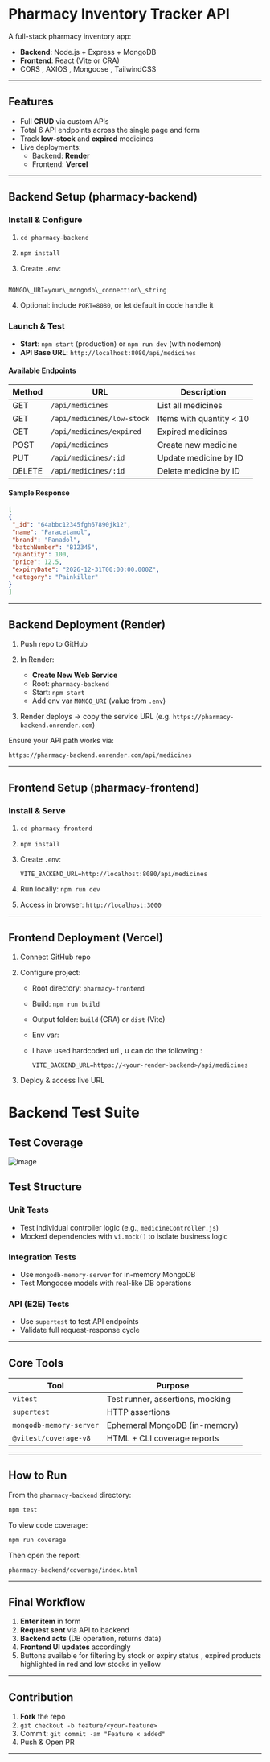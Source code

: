 # Pharmacy Inventory Tracker API

A full-stack pharmacy inventory app:  
- **Backend**: Node.js + Express + MongoDB  
- **Frontend**: React (Vite or CRA)
- CORS , AXIOS , Mongoose , TailwindCSS
---

##  Features

- Full **CRUD** via custom APIs
- Total 6 API endpoints across the single page and form
- Track **low-stock** and **expired** medicines
- Live deployments:
  - Backend: **Render**
  - Frontend: **Vercel**

---

##  Backend Setup (pharmacy-backend)

### Install & Configure

1. `cd pharmacy-backend`
2. `npm install`

3. Create `.env`:
```

MONGO\_URI=your\_mongodb\_connection\_string

````

4. Optional: include `PORT=8080`, or let default in code handle it

###  Launch & Test

- **Start**: `npm start` (production) or `npm run dev` (with nodemon)  
- **API Base URL**: `http://localhost:8080/api/medicines`

####  Available Endpoints

| Method | URL                    | Description                              |
|--------|------------------------|------------------------------------------|
| GET    | `/api/medicines`       | List all medicines                      |
| GET    | `/api/medicines/low-stock` | Items with quantity < 10         |
| GET    | `/api/medicines/expired`   | Expired medicines                  |
| POST   | `/api/medicines`       | Create new medicine                     |
| PUT    | `/api/medicines/:id`   | Update medicine by ID                   |
| DELETE | `/api/medicines/:id`   | Delete medicine by ID                   |

####  Sample Response

```json
[
{
 "_id": "64abbc12345fgh67890jk12",
 "name": "Paracetamol",
 "brand": "Panadol",
 "batchNumber": "B12345",
 "quantity": 100,
 "price": 12.5,
 "expiryDate": "2026-12-31T00:00:00.000Z",
 "category": "Painkiller"
}
]
````

---
##  Backend Deployment (Render)

1. Push repo to GitHub
2. In Render:

   * **Create New Web Service**
   * Root: `pharmacy-backend`
   * Start: `npm start`
   * Add env var `MONGO_URI` (value from `.env`)
3. Render deploys → copy the service URL (e.g. `https://pharmacy-backend.onrender.com`)

Ensure your API path works via:

```
https://pharmacy-backend.onrender.com/api/medicines
```

---

##  Frontend Setup (pharmacy-frontend)

### Install & Serve

1. `cd pharmacy-frontend`
2. `npm install`
3. Create `.env`:

   ```
   VITE_BACKEND_URL=http://localhost:8080/api/medicines
   ```
4. Run locally: `npm run dev`
5. Access in browser: `http://localhost:3000`

---

##  Frontend Deployment (Vercel)

1. Connect GitHub repo
2. Configure project:

   * Root directory: `pharmacy-frontend`
   * Build: `npm run build`
   * Output folder: `build` (CRA) or `dist` (Vite)
   * Env var:
   * I have used hardcoded url , u can do the following :

     ```
     VITE_BACKEND_URL=https://<your-render-backend>/api/medicines
     ```
3. Deploy & access live URL

#  Backend Test Suite

## Test Coverage
![image](https://github.com/user-attachments/assets/cae14a66-f0fb-4bcb-82ee-1c9f82bb8083)


## Test Structure

###  Unit Tests
- Test individual controller logic (e.g., `medicineController.js`)
- Mocked dependencies with `vi.mock()` to isolate business logic

###  Integration Tests
- Use `mongodb-memory-server` for in-memory MongoDB
- Test Mongoose models with real-like DB operations

###  API (E2E) Tests
- Use `supertest` to test API endpoints
- Validate full request-response cycle

---

##  Core Tools

| Tool                    | Purpose                              |
|-------------------------|--------------------------------------|
| `vitest`                | Test runner, assertions, mocking     |
| `supertest`             | HTTP assertions                      |
| `mongodb-memory-server` | Ephemeral MongoDB (in-memory)                   |
| `@vitest/coverage-v8`   | HTML + CLI coverage reports          |

---

## How to Run

From the `pharmacy-backend` directory:

```bash
npm test
````
To view code coverage:

```bash
npm run coverage
```

Then open the report:

```
pharmacy-backend/coverage/index.html
```
---

##  Final Workflow

1. **Enter item** in form
2. **Request sent** via API to backend
3. **Backend acts** (DB operation, returns data)
4. **Frontend UI updates** accordingly
5. Buttons available for filtering by stock or expiry status , expired products highlighted in red and low stocks in yellow

---

##  Contribution

1. **Fork** the repo
2. `git checkout -b feature/<your-feature>`
3. Commit: `git commit -am "Feature x added"`
4. Push & Open PR

---

